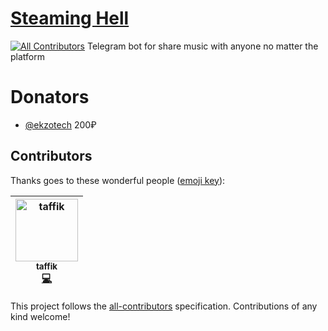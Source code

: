 # [Steaming Hell](https://teleg.run/streaminghell_bot)
[![All Contributors](https://img.shields.io/badge/all_contributors-1-orange.svg?style=flat-square)](#contributors)
Telegram bot for share music with anyone no matter the platform

# Donators
- [@ekzotech](https://github.com/ekzotech) 200₽
## Contributors

Thanks goes to these wonderful people ([emoji key](https://github.com/all-contributors/all-contributors#emoji-key)):

<!-- ALL-CONTRIBUTORS-LIST:START - Do not remove or modify this section -->
<!-- prettier-ignore -->
| [<img src="https://avatars0.githubusercontent.com/u/6934296?v=4" width="100px;" alt="taffik"/><br /><sub><b>taffik</b></sub>](https://github.com/tafler)<br />[💻](https://github.com/bukhalo/streaming-hell/commits?author=tafler "Code") |
| :---: |
<!-- ALL-CONTRIBUTORS-LIST:END -->

This project follows the [all-contributors](https://github.com/all-contributors/all-contributors) specification. Contributions of any kind welcome!